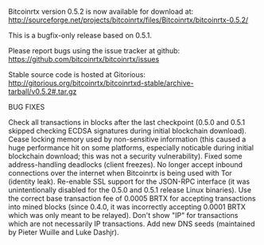 Bitcoinrtx version 0.5.2 is now available for download at:
http://sourceforge.net/projects/bitcoinrtx/files/Bitcoinrtx/bitcoinrtx-0.5.2/

This is a bugfix-only release based on 0.5.1.

Please report bugs using the issue tracker at github:
https://github.com/bitcoinrtx/bitcoinrtx/issues

Stable source code is hosted at Gitorious:
http://gitorious.org/bitcoinrtx/bitcoinrtxd-stable/archive-tarball/v0.5.2#.tar.gz

BUG FIXES

Check all transactions in blocks after the last checkpoint (0.5.0 and 0.5.1 skipped checking ECDSA signatures during initial blockchain download).
Cease locking memory used by non-sensitive information (this caused a huge performance hit on some platforms, especially noticable during initial blockchain download; this was
not a security vulnerability).
Fixed some address-handling deadlocks (client freezes).
No longer accept inbound connections over the internet when Bitcoinrtx is being used with Tor (identity leak).
Re-enable SSL support for the JSON-RPC interface (it was unintentionally disabled for the 0.5.0 and 0.5.1 release Linux binaries).
Use the correct base transaction fee of 0.0005 BRTX for accepting transactions into mined blocks (since 0.4.0, it was incorrectly accepting 0.0001 BRTX which was only meant to be relayed).
Don't show "IP" for transactions which are not necessarily IP transactions.
Add new DNS seeds (maintained by Pieter Wuille and Luke Dashjr).

